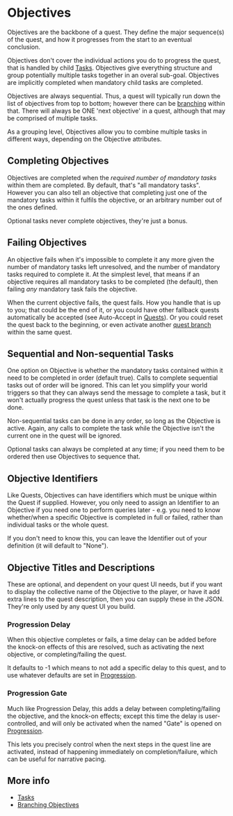 # Objectives

Objectives are the backbone of a quest. They define the major sequence(s) of the
quest, and how it progresses from the start to an eventual conclusion.

Objectives don't cover the individual actions you do to progress the quest, that
is handled by child [Tasks](Tasks.md). Objectives give everything structure and
group potentially multiple tasks together in an overal sub-goal. Objectives are
implicitly completed when mandatory child tasks are completed.

Objectives are always sequential. Thus, a quest will typically run down the list of
objectives from top to bottom; however there can be [branching](Branching.md) within that.
There will always be ONE 'next objective' in a quest, although that may be
comprised of multiple tasks.

As a grouping level, Objectives allow you to combine multiple tasks in different
ways, depending on the Objective attributes. 

## Completing Objectives

Objectives are completed when the *required number of mandatory tasks* within them
are completed. By default, that's "all mandatory tasks". However you can also
tell an objective that completing just one of the mandatory tasks within it fulfils
the objective, or an arbitrary number out of the ones defined. 

Optional tasks never complete objectives, they're just a bonus.

## Failing Objectives

An objective fails when it's impossible to complete it any more given the 
number of mandatory tasks left unresolved, and the number of mandatory
tasks required to complete it. At the simplest level, that means if an objective
requires all mandatory tasks to be completed (the default), then failing *any* mandatory
task fails the objective.

When the current objective fails, the quest fails. How you handle that is up to
you; that could be the end of it, or you could have other fallback quests 
automatically be accepted (see Auto-Accept in [Quests](Quests.md)). Or you could
reset the quest back to the beginning, or even activate another [quest branch](Branching.md)
within the same quest.


## Sequential and Non-sequential Tasks

One option on Objective is whether the mandatory tasks contained within it need to be
completed in order (default true). Calls to complete sequential tasks out of order 
will be ignored. This can let you simplify your world triggers so that they can
always send the message to complete a task, but it won't actually progress the 
quest unless that task is the next one to be done.

Non-sequential tasks can be done in any order, so long as the Objective is active.
Again, any calls to complete the task while the Objective isn't the current one
in the quest will be ignored.

Optional tasks can always be completed at any time; if you need them to be 
ordered then use Objectives to sequence that.

## Objective Identifiers

Like Quests, Objectives can have identifiers which must be unique within the Quest
if supplied. However, you only need to assign an Identifier to an Objective if 
you need one to perform queries later - e.g. you need to know whether/when a
specific Objective is completed in full or failed, rather than individual tasks or the whole
quest.

If you don't need to know this, you can leave the Identifier out of your definition
(it will default to "None").

## Objective Titles and Descriptions

These are optional, and dependent on your quest UI needs, but if you want to
display the collective name of the Objective to the player, or have it add extra lines to
the quest description, then you can supply these in the JSON. They're only used
by any quest UI you build.

### Progression Delay

When this objective completes or fails, a time delay can be added before the knock-on effects
of this are resolved, such as activating the next objective, or completing/failing the quest.

It defaults to -1 which means to not add a specific delay to this quest, and to use whatever
defaults are set in [Progression](Progression.md).

### Progression Gate

Much like Progression Delay, this adds a delay between completing/failing the objective, and
the knock-on effects; except this time the delay is user-controlled, and will only be
activated when the named "Gate" is opened on [Progression](Progression.md).

This lets you precisely control when the next steps in the quest line are activated, instead
of happening immediately on completion/failure, which can be useful for narrative pacing.


## More info

* [Tasks](Tasks.md)
* [Branching Objectives](Branching.md)